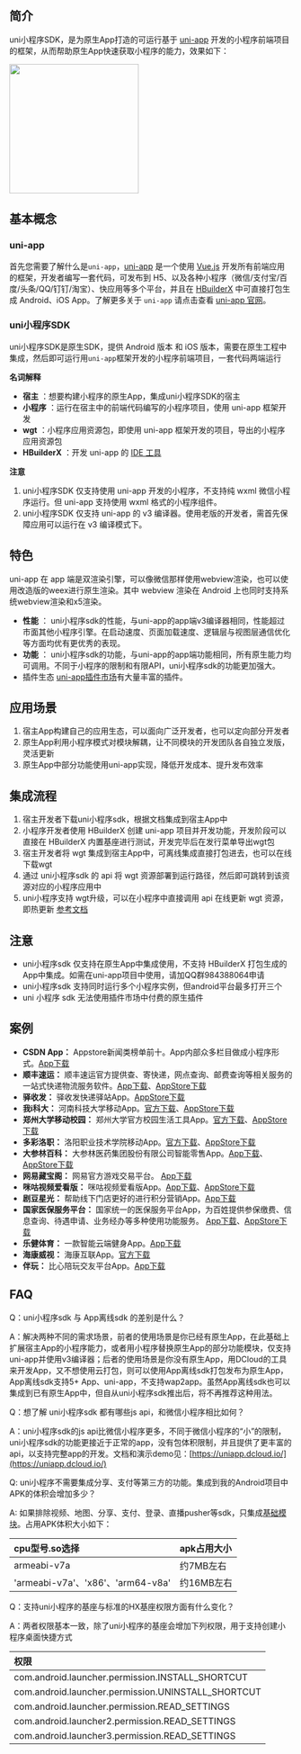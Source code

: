 ## 简介 
uni小程序SDK，是为原生App打造的可运行基于 [uni-app](https://uniapp.dcloud.io/) 开发的小程序前端项目的框架，从而帮助原生App快速获取小程序的能力，效果如下：

<img src="https://ask.dcloud.net.cn/uploads/article/20200208/17968bd5afe1e15f1b0b4965a194726f.gif" width=230>

## 基本概念

### uni-app

首先您需要了解什么是`uni-app`，[uni-app](https://uniapp.dcloud.io/) 是一个使用 [Vue.js](https://vuejs.org/) 开发所有前端应用的框架，开发者编写一套代码，可发布到 H5、以及各种小程序（微信/支付宝/百度/头条/QQ/钉钉/淘宝）、快应用等多个平台，并且在 [HBuilderX](https://www.dcloud.io/hbuilderx.html) 中可直接打包生成 Android、iOS App。了解更多关于 `uni-app` 请点击查看 [uni-app 官网](uni-apphttps://uniapp.dcloud.io/)。

### uni小程序SDK

uni小程序SDK是原生SDK，提供 Android 版本 和 iOS 版本，需要在原生工程中集成，然后即可运行用`uni-app`框架开发的小程序前端项目，一套代码两端运行

**名词解释**

-  **宿主** ：想要构建小程序的原生App，集成uni小程序SDK的宿主
-  **小程序** ：运行在宿主中的前端代码编写的小程序项目，使用 uni-app 框架开发
-  **wgt** ：小程序应用资源包，即使用 uni-app 框架开发的项目，导出的小程序应用资源包
-  **HBuilderX** ：开发 uni-app 的 [IDE 工具](https://www.dcloud.io/hbuilderx.html)

**注意**
	
1. uni小程序SDK 仅支持使用 uni-app 开发的小程序，不支持纯 wxml 微信小程序运行。但 uni-app 支持使用 wxml 格式的小程序组件。
2. uni小程序SDK 仅支持 uni-app 的 v3 编译器。使用老版的开发者，需首先保障应用可以运行在 v3 编译模式下。

## 特色
uni-app 在 app 端是双渲染引擎，可以像微信那样使用webview渲染，也可以使用改造版的weex进行原生渲染。其中 webview 渲染在 Android 上也同时支持系统webview渲染和x5渲染。

-  **性能** ：
uni小程序sdk的性能，与uni-app的app端v3编译器相同，性能超过市面其他小程序引擎。在启动速度、页面加载速度、逻辑层与视图层通信优化等方面均优有更优秀的表现。
-  **功能** ：
uni小程序sdk的功能，与uni-app的app端功能相同，所有原生能力均可调用。不同于小程序的限制和有限API，uni小程序sdk的功能更加强大。
- 插件生态
[uni-app插件市场](https://ext.dcloud.net.cn/)有大量丰富的插件。

## 应用场景
1. 宿主App构建自己的应用生态，可以面向广泛开发者，也可以定向部分开发者
2. 原生App利用小程序模式对模块解耦，让不同模块的开发团队各自独立发版，灵活更新
3. 原生App中部分功能使用uni-app实现，降低开发成本、提升发布效率

## 集成流程
1. 宿主开发者下载uni小程序sdk，根据文档集成到宿主App中
2. 小程序开发者使用 HBuilderX 创建 uni-app 项目并开发功能，开发阶段可以直接在 HBuilderX 内置基座进行测试，开发完毕后在发行菜单导出wgt包
3. 宿主开发者将 wgt 集成到宿主App中，可离线集成直接打包进去，也可以在线下载wgt
4. 通过 uni小程序sdk 的 api 将 wgt 资源部署到运行路径，然后即可跳转到该资源对应的小程序应用中
5. uni小程序支持 wgt升级，可以在小程序中直接调用 api 在线更新 wgt 资源，即热更新 [参考文档](https://ask.dcloud.net.cn/article/35667)

## 注意
- uni小程序sdk 仅支持在原生App中集成使用，不支持 HBuilderX 打包生成的App中集成。如需在uni-app项目中使用，请加QQ群984388064申请
- uni小程序sdk 支持同时运行多个小程序实例，但android平台最多打开三个
- uni 小程序 sdk 无法使用插件市场中付费的原生插件

## 案例
- **CSDN App：** Appstore新闻类榜单前十。App内部众多栏目做成小程序形式。[App下载](https://www.csdn.net/apps/download)
- **顺丰速运：** 顺丰速运官方提供查、寄快递，网点查询、邮费查询等相关服务的一站式快递物流服务软件。[App下载](https://a.app.qq.com/o/simple.jsp?pkgname=com.sf.activity)、[AppStore下载](https://apps.apple.com/cn/app/id899529698)
- **驿收发：** 驿收发快递驿站App。[AppStore下载](https://apps.apple.com/cn/app/id1515218332)
- **我i科大：** 河南科技大学移动App。[官方下载](https://download.haust.edu.cn/haust/getApp/ihaust.apk)、[AppStore下载](https://apps.apple.com/cn/app/id1119046005)
- **郑州大学移动校园：** 郑州大学官方校园生活工具App。[官方下载](http://app6.zzu.edu.cn/index.html)、[AppStore下载](https://apps.apple.com/cn/app/id1219859554)
- **多彩洛职：** 洛阳职业技术学院移动App。[官方下载](http://download.lypt.edu.cn/dclz/dclz.apk)、[AppStore下载](https://apps.apple.com/cn/app/id1532844806)
- **大参林百科：** 大参林医药集团股份有限公司智能零售App。[App下载](https://a.app.qq.com/o/simple.jsp?pkgname=com.dsl.newwiki)、[AppStore下载](https://apps.apple.com/cn/app/id1437878101)
- **网易藏宝阁：** 网易官方游戏交易平台。 [App下载](https://a.app.qq.com/o/simple.jsp?pkgname=com.netease.cbg)
- **咪咕视频爱看版：** 咪咕视频爱看版App。[App下载](https://android.myapp.com/myapp/detail.htm?apkName=com.wondertek.miguaikan)、[AppStore下载](https://apps.apple.com/cn/app/id1168490851)
- **剧豆星光：** 帮助线下门店更好的进行积分营销App。[App下载](https://a.app.qq.com/o/simple.jsp?pkgname=com.xar.weichat)
- **国家医保服务平台：** 国家统一的医保服务平台App，为百姓提供参保缴费、信息查询、待遇申请、业务经办等多种使用功能服务。 [App下载](https://a.app.qq.com/o/simple.jsp?pkgname=cn.hsa.app)、[AppStore下载](https://apps.apple.com/cn/app/id1490383593)
- **乐健体育：** 一款智能云端健身App。[App下载](https://a.app.qq.com/o/simple.jsp?pkgname=com.ledreamer.zz)
- **海康威视：** 海康互联App。[官方下载](https://www.me-app.net/Sentinels)
- **伴玩：** 比心陪玩交友平台App。[App下载](https://a.app.qq.com/o/simple.jsp?pkgname=com.wanjiu.heishi)


## FAQ
Q：uni小程序sdk 与 App离线sdk 的差别是什么？

A：解决两种不同的需求场景，前者的使用场景是你已经有原生App，在此基础上扩展宿主App的小程序能力，或者用小程序替换原生App的部分功能模块，仅支持uni-app并使用v3编译器；后者的使用场景是你没有原生App，用DCloud的工具来开发App，又不想使用云打包，则可以使用App离线sdk打包发布为原生App，App离线sdk支持5+ App、uni-app，不支持wap2app。虽然App离线sdk也可以集成到已有原生App中，但自从uni小程序sdk推出后，将不再推荐这种用法。

Q：想了解 uni小程序sdk 都有哪些js api，和微信小程序相比如何？

A：uni小程序sdk的js api比微信小程序更多，不同于微信小程序的“小”的限制，uni小程序sdk的功能更接近于正常的app，没有包体积限制，并且提供了更丰富的api，以支持完整app的开发。文档和演示demo见：[https://uniapp.dcloud.io/](https://uniapp.dcloud.io/)

Q: uni小程序不需要集成分享、支付等第三方的功能。集成到我的Android项目中APK的体积会增加多少？

A: 如果排除视频、地图、分享、支付、登录、直播pusher等sdk，只集成[基础模块](UniMPDocs/UseSdk/android?id=unimpsdksdklibs-依赖库说明)。占用APK体积大小如下：

  |cpu型号.so选择|apk占用大小   
  |:---|:---
  |armeabi-v7a|约7MB左右
  |'armeabi-v7a'、'x86'、'arm64-v8a'|约16MB左右

Q：支持uni小程序的基座与标准的HX基座权限方面有什么变化？

A：两者权限基本一致，除了uni小程序的基座会增加下列权限，用于支持创建小程序桌面快捷方式

  |权限|
  |:---|
  |com.android.launcher.permission.INSTALL_SHORTCUT|
  |com.android.launcher.permission.UNINSTALL_SHORTCUT|
  |com.android.launcher.permission.READ_SETTINGS|
  |com.android.launcher2.permission.READ_SETTINGS|
  |com.android.launcher3.permission.READ_SETTINGS|
